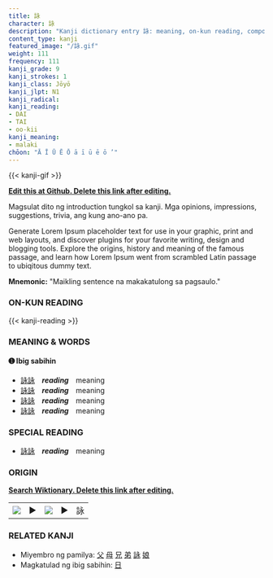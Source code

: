 ```yaml
---
title: 詠
character: 詠
description: "Kanji dictionary entry 詠: meaning, on-kun reading, compounds, origin, related kanji"
content_type: kanji
featured_image: "/詠.gif"
weight: 111
frequency: 111
kanji_grade: 9
kanji_strokes: 1
kanji_class: Jōyō
kanji_jlpt: N1
kanji_radical: 
kanji_reading: 
- DAI
- TAI
- oo-kii
kanji_meaning:
- malaki
chōon: "Ā Ī Ū Ē Ō ā ī ū ē ō ’"
---
```

[//]: # (Don't edit the line below. Kanji animated GIF code is automatically generated.)
{{< kanji-gif >}}

[//]: # (Edit below this line.)

**[Edit this at Github. Delete this link after editing.](https://github.com/tim0g/tim/tree/main/content/kanji/詠/index.md)**

Magsulat dito ng introduction tungkol sa kanji. Mga opinions, impressions, suggestions, trivia, ang kung ano-ano pa.

Generate Lorem Ipsum placeholder text for use in your graphic, print and web layouts, and discover plugins for your favorite writing, design and blogging tools. Explore the origins, history and meaning of the famous passage, and learn how Lorem Ipsum went from scrambled Latin passage to ubiqitous dummy text.
 
**Mnemonic:** "Maikling sentence na makakatulong sa pagsaulo."

### ON-KUN READING

[//]: # (Don't edit the line below. ON-KUN READING code is automatically generated.)
{{< kanji-reading >}}

### MEANING & WORDS

#### ➊ **Ibig sabihin**
  - [詠](../詠)[詠](../詠)　***reading***　meaning
  - [詠](../詠)[詠](../詠)　***reading***　meaning
  - [詠](../詠)[詠](../詠)　***reading***　meaning
  - [詠](../詠)[詠](../詠)　***reading***　meaning

### SPECIAL READING
  - [詠](../詠)[詠](../詠)　***reading***　meaning

### ORIGIN

**[Search Wiktionary. Delete this link after editing.](https://wiktionary.org/wiki/詠)**
<table class="kanji-table"><tr><td>
<img src="60px-詠-bronze.svg.png">
</td><td>▶</td><td>
<img src="60px-詠-oracle.svg.png">
</td><td>▶</td>
<td class="kanji-origin">詠</td>
</tr></table>

### RELATED KANJI
- Miyembro ng pamilya: [父](../父) [母](../母) [兄](../兄) [弟](../弟) [詠](../詠) [娘](../娘)
- Magkatulad ng ibig sabihin: [日](../日)
